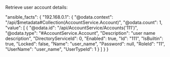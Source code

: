 ﻿Retrieve user account details:


"ansible_facts": {
    "192.168.0.1": {
        "@odata.context": "/api/$metadata#Collection(AccountService.Account)",
        "@odata.count": 1,
        "value": [
            {
                "@odata.id": "/api/AccountService/Accounts('111')",
                "@odata.type": "#AccountService.Account",
                "Description": "user name description",
                "DirectoryServiceId": 0,
                "Enabled": true,
                "Id": "111",
                "IsBuiltin": true,
                "Locked": false,
                "Name": "user_name",
                "Password": null,
                "RoleId": "11",
                "UserName": "user_name",
                "UserTypeId": 1
            }
        ]
    }
}
